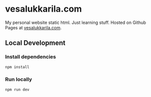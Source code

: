 # vesalukkarila.com

My personal website static html.
Just learning stuff. Hosted on Github Pages at [vesalukkarila.com](https://vesalukkarila.com).

## Local Development

### Install dependencies
```sh
npm install
```

### Run locally
```sh
npm run dev
```